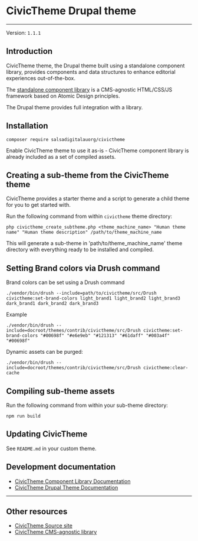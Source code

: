 # CivicTheme Drupal theme

----

Version: `1.1.1`

## Introduction

CivicTheme theme, the Drupal theme built using a standalone component library,
provides components and data structures to enhance editorial experiences
out-of-the-box.

The [standalone component library](https://github.com/salsadigitalauorg/civictheme_library)
is a CMS-agnostic HTML/CSS/JS framework based on Atomic Design principles.

The Drupal theme provides full integration with a library.

## Installation

    composer require salsadigitalauorg/civictheme

Enable CivicTheme theme to use it as-is - CivicTheme component library is
already included as a set of compiled assets.

## Creating a sub-theme from the CivicTheme theme

CivicTheme provides a starter theme and a script to generate a child theme for
you to get started with.

Run the following command from within `civictheme` theme directory:

    php civictheme_create_subtheme.php <theme_machine_name> "Human theme name" "Human theme description" /path/to/theme_machine_name

This will generate a sub-theme in 'path/to/theme_machine_name' theme directory
with everything ready to be installed and compiled.

## Setting Brand colors via Drush command

Brand colors can be set using a Drush command

    ./vendor/bin/drush --include=path/to/civictheme/src/Drush civictheme:set-brand-colors light_brand1 light_brand2 light_brand3 dark_brand1 dark_brand2 dark_brand3

Example

    ./vendor/bin/drush --include=docroot/themes/contrib/civictheme/src/Drush civictheme:set-brand-colors "#00698f" "#e6e9eb" "#121313" "#61daff" "#003a4f" "#00698f"

Dynamic assets can be purged:

    ./vendor/bin/drush --include=docroot/themes/contrib/civictheme/src/Drush civictheme:clear-cache


## Compiling sub-theme assets

Run the following command from within your sub-theme directory:

    npm run build

## Updating CivicTheme

See `README.md` in your custom theme.

## Development documentation

- [CivicTheme Component Library Documentation](./civictheme_library/docs/README.md)
- [CivicTheme Drupal Theme Documentation](./docs/README.md)

----

## Other resources

- [CivicTheme Source site](https://github.com/salsadigitalauorg/civictheme_source)
- [CivicTheme CMS-agnostic library](https://github.com/salsadigitalauorg/civictheme_library)
